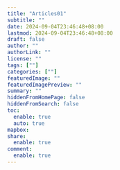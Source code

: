 ```yaml
---
title: "Articles01"
subtitle: ""
date: 2024-09-04T23:46:48+08:00
lastmod: 2024-09-04T23:46:48+08:00
draft: false
author: ""
authorLink: ""
license: ""
tags: [""]
categories: [""]
featuredImage: ""
featuredImagePreview: ""
summary: ""
hiddenFromHomePage: false
hiddenFromSearch: false
toc:
  enable: true
  auto: true
mapbox:
share:
  enable: true
comment:
  enable: true
---
```


​    
